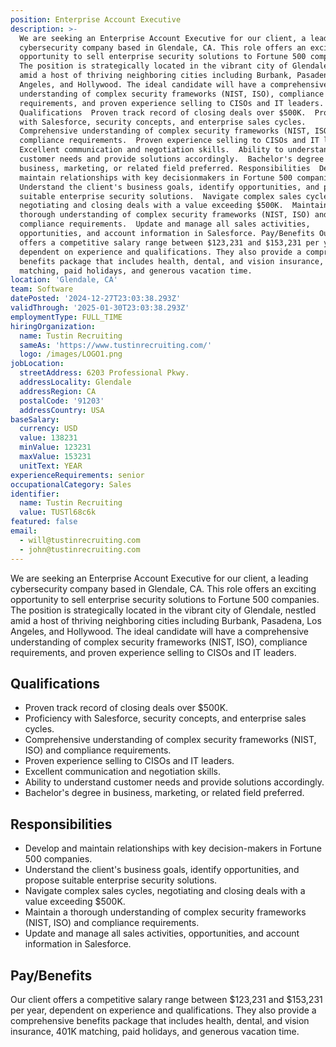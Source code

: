```yaml
---
position: Enterprise Account Executive
description: >-
  We are seeking an Enterprise Account Executive for our client, a leading
  cybersecurity company based in Glendale, CA. This role offers an exciting
  opportunity to sell enterprise security solutions to Fortune 500 companies.
  The position is strategically located in the vibrant city of Glendale, nestled
  amid a host of thriving neighboring cities including Burbank, Pasadena, Los
  Angeles, and Hollywood. The ideal candidate will have a comprehensive
  understanding of complex security frameworks (NIST, ISO), compliance
  requirements, and proven experience selling to CISOs and IT leaders.
  Qualifications  Proven track record of closing deals over $500K.  Proficiency
  with Salesforce, security concepts, and enterprise sales cycles. 
  Comprehensive understanding of complex security frameworks (NIST, ISO) and
  compliance requirements.  Proven experience selling to CISOs and IT leaders. 
  Excellent communication and negotiation skills.  Ability to understand
  customer needs and provide solutions accordingly.  Bachelor's degree in
  business, marketing, or related field preferred. Responsibilities  Develop and
  maintain relationships with key decisionmakers in Fortune 500 companies. 
  Understand the client's business goals, identify opportunities, and propose
  suitable enterprise security solutions.  Navigate complex sales cycles,
  negotiating and closing deals with a value exceeding $500K.  Maintain a
  thorough understanding of complex security frameworks (NIST, ISO) and
  compliance requirements.  Update and manage all sales activities,
  opportunities, and account information in Salesforce. Pay/Benefits Our client
  offers a competitive salary range between $123,231 and $153,231 per year,
  dependent on experience and qualifications. They also provide a comprehensive
  benefits package that includes health, dental, and vision insurance, 401K
  matching, paid holidays, and generous vacation time.
location: 'Glendale, CA'
team: Software
datePosted: '2024-12-27T23:03:38.293Z'
validThrough: '2025-01-30T23:03:38.293Z'
employmentType: FULL_TIME
hiringOrganization:
  name: Tustin Recruiting
  sameAs: 'https://www.tustinrecruiting.com/'
  logo: /images/LOGO1.png
jobLocation:
  streetAddress: 6203 Professional Pkwy.
  addressLocality: Glendale
  addressRegion: CA
  postalCode: '91203'
  addressCountry: USA
baseSalary:
  currency: USD
  value: 138231
  minValue: 123231
  maxValue: 153231
  unitText: YEAR
experienceRequirements: senior
occupationalCategory: Sales
identifier:
  name: Tustin Recruiting
  value: TUSTl68c6k
featured: false
email:
  - will@tustinrecruiting.com
  - john@tustinrecruiting.com
---
```




We are seeking an Enterprise Account Executive for our client, a leading cybersecurity company based in Glendale, CA. This role offers an exciting opportunity to sell enterprise security solutions to Fortune 500 companies. The position is strategically located in the vibrant city of Glendale, nestled amid a host of thriving neighboring cities including Burbank, Pasadena, Los Angeles, and Hollywood. The ideal candidate will have a comprehensive understanding of complex security frameworks (NIST, ISO), compliance requirements, and proven experience selling to CISOs and IT leaders.

## Qualifications
- Proven track record of closing deals over $500K.
- Proficiency with Salesforce, security concepts, and enterprise sales cycles.
- Comprehensive understanding of complex security frameworks (NIST, ISO) and compliance requirements.
- Proven experience selling to CISOs and IT leaders.
- Excellent communication and negotiation skills.
- Ability to understand customer needs and provide solutions accordingly.
- Bachelor's degree in business, marketing, or related field preferred.

## Responsibilities
- Develop and maintain relationships with key decision-makers in Fortune 500 companies.
- Understand the client's business goals, identify opportunities, and propose suitable enterprise security solutions.
- Navigate complex sales cycles, negotiating and closing deals with a value exceeding $500K.
- Maintain a thorough understanding of complex security frameworks (NIST, ISO) and compliance requirements.
- Update and manage all sales activities, opportunities, and account information in Salesforce.

## Pay/Benefits
Our client offers a competitive salary range between $123,231 and $153,231 per year, dependent on experience and qualifications. They also provide a comprehensive benefits package that includes health, dental, and vision insurance, 401K matching, paid holidays, and generous vacation time.
